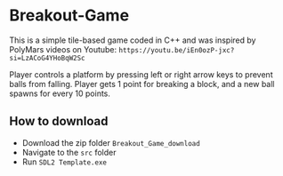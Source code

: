 # Breakout-Game
This is a simple tile-based game coded in C++ and was inspired by PolyMars videos on Youtube: `https://youtu.be/iEn0ozP-jxc?si=LzACoG4YHoBqW2Sc`

Player controls a platform by pressing left or right arrow keys to prevent balls from falling. Player gets 1 point for breaking a block, and a new ball spawns for every 10 points. 

## How to download
- Download the zip folder `Breakout_Game_download`
- Navigate to the `src` folder
- Run `SDL2 Template.exe`
